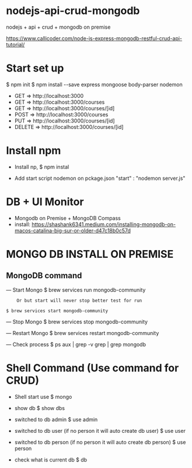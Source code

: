 # nodejs-api-crud-mongodb
nodejs + api + crud + mongodb on premise

https://www.callicoder.com/node-js-express-mongodb-restful-crud-api-tutorial/

# Start set up
$ npm init
$ npm install --save express mongoose body-parser nodemon

- GET => http://localhost:3000
- GET => http://localhost:3000/courses
- GET => http://localhost:3000/courses/[id]
- POST => http://localhost:3000/courses
- PUT => http://localhost:3000/courses/[id]
- DELETE => http://localhost:3000/courses/[id]

# Install npm
- Install np,
    $ npm instal

- Add start script nodemon on pckage.json
    "start" : "nodemon server.js"



# DB + UI Monitor
- Mongodb on Premise + MongoDB Compass
- install: https://shashank6341.medium.com/installing-mongodb-on-macos-catalina-big-sur-or-older-d47c18b0c57d

# MONGO DB INSTALL ON PREMISE
## MongoDB command ##

— Start Mongo
	$ brew services run mongodb-community

		Or but start will never stop better test for run 

	$ brew services start mongodb-community

— Stop Mongo
	$ brew services stop mongodb-community

— Restart Mongo
	$ brew services restart mongodb-community


— Check process
	$ ps aux | grep -v grep | grep mongodb



# Shell Command (Use command for  CRUD) #
- Shell start use
	$ mongo

-  show db
	$ show dbs

-  switched to db admin
	$ use admin

-  switched to db user  (if no person it will auto create db user)
	$ use user

-  switched to db  person (if no person it will auto create db person)
	$ use person

- check what is current db
	$ db

